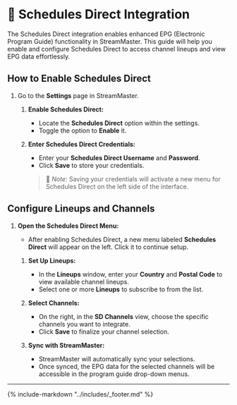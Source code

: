 # 📅 Schedules Direct Integration

The Schedules Direct integration enables enhanced EPG (Electronic Program Guide) functionality in StreamMaster. This guide will help you enable and configure Schedules Direct to access channel lineups and view EPG data effortlessly.

## How to Enable Schedules Direct

1. Go to the **Settings** page in StreamMaster.

   1. **Enable Schedules Direct:**

      - Locate the **Schedules Direct** option within the settings.
      - Toggle the option to **Enable** it.

   1. **Enter Schedules Direct Credentials:**

      - Enter your **Schedules Direct Username** and **Password**.
      - Click **Save** to store your credentials.

      > 🔔 _Note_: Saving your credentials will activate a new menu for Schedules Direct on the left side of the interface.

## Configure Lineups and Channels

1. **Open the Schedules Direct Menu:**

   - After enabling Schedules Direct, a new menu labeled **Schedules Direct** will appear on the left. Click it to continue setup.

   1. **Set Up Lineups:**

      - In the **Lineups** window, enter your **Country** and **Postal Code** to view available channel lineups.
      - Select one or more **Lineups** to subscribe to from the list.

   1. **Select Channels:**

      - On the right, in the **SD Channels** view, choose the specific channels you want to integrate.
      - Click **Save** to finalize your channel selection.

   1. **Sync with StreamMaster:**
      - StreamMaster will automatically sync your selections.
      - Once synced, the EPG data for the selected channels will be accessible in the program guide drop-down menus.

---

{%
    include-markdown "../includes/_footer.md"
%}

